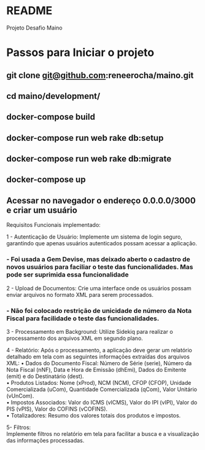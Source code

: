 # README

Projeto Desafio Maino

# Passos para Iniciar o projeto

## git clone git@github.com:reneerocha/maino.git

## cd maino/development/

## docker-compose build

## docker-compose run web rake db:setup

## docker-compose run web rake db:migrate

## docker-compose up

## Acessar no navegador o endereço 0.0.0.0/3000 e criar um usuário

Requisitos Funcionais implementado:

1 - Autenticação de Usuário: 
Implemente um sistema de login seguro, garantindo que apenas usuários autenticados possam acessar a aplicação.
### - Foi usada a Gem Devise, mas deixado aberto o cadastro de novos usuários para faciliar o teste das funcionalidades. Mas pode ser suprimida essa funcionalidade

2 - Upload de Documentos: 
Crie uma interface onde os usuários possam enviar arquivos no formato XML para serem processados.
### - Não foi colocado restrição de unicidade de número da Nota Fiscal para facilidade o teste das funcionalidades.
  
3 - Processamento em Background: 
Utilize Sidekiq para realizar o processamento dos arquivos XML em segundo plano.    

4 - Relatório: 
Após o processamento, a aplicação deve gerar um relatório detalhado em tela com as seguintes informações extraídas dos arquivos XML: 
•    Dados do Documento Fiscal: Número de Série (serie), Número da Nota Fiscal (nNF), Data e Hora de Emissão (dhEmi), Dados do Emitente (emit) e do Destinatário (dest).    
•    Produtos Listados: Nome (xProd), NCM (NCM), CFOP (CFOP), Unidade Comercializada (uCom), Quantidade Comercializada (qCom), Valor Unitário (vUnCom).    
•    Impostos Associados: Valor do ICMS (vICMS), Valor do IPI (vIPI), Valor do PIS (vPIS), Valor do COFINS (vCOFINS).    
•    Totalizadores: Resumo dos valores totais dos produtos e impostos.    

5- Filtros:   
Implemente filtros no relatório em tela para facilitar a busca e a visualização das informações processadas.
